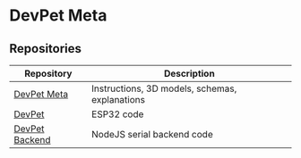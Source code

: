 # DevPet Meta

[devpet-repo-meta]: https://github.com/AFCMS/devpet_meta

[devpet-repo-core]: https://github.com/AFCMS/devpet

[devpet-repo-backend]: https://github.com/AFCMS/devpet_backend

## Repositories

| Repository                            | Description                                    |
|---------------------------------------|------------------------------------------------|
| [DevPet Meta][devpet-repo-meta]       | Instructions, 3D models, schemas, explanations |
| [DevPet][devpet-repo-core]            | ESP32 code                                     |
| [DevPet Backend][devpet-repo-backend] | NodeJS serial backend code                     |